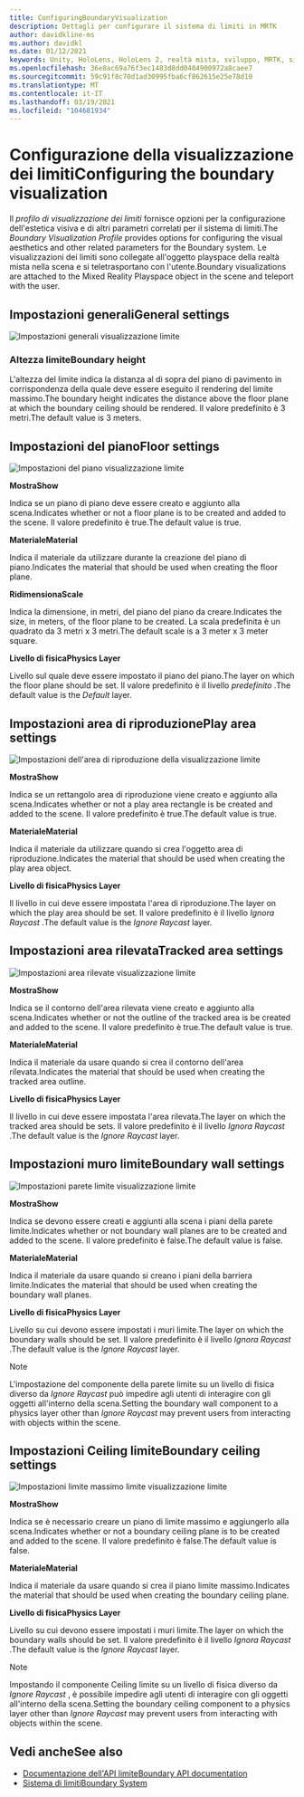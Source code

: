 ```yaml
---
title: ConfiguringBoundaryVisualization
description: Dettagli per configurare il sistema di limiti in MRTK
author: davidkline-ms
ms.author: davidkl
ms.date: 01/12/2021
keywords: Unity, HoloLens, HoloLens 2, realtà mista, sviluppo, MRTK, sistema di limiti,
ms.openlocfilehash: 36e8ac69a76f3ec1483d8dd0404900972a8caee7
ms.sourcegitcommit: 59c91f8c70d1ad30995fba6cf862615e25e78d10
ms.translationtype: MT
ms.contentlocale: it-IT
ms.lasthandoff: 03/19/2021
ms.locfileid: "104681934"
---
```

# <a name="configuring-the-boundary-visualization"></a><span data-ttu-id="98ec4-104">Configurazione della visualizzazione dei limiti</span><span class="sxs-lookup"><span data-stu-id="98ec4-104">Configuring the boundary visualization</span></span>

<span data-ttu-id="98ec4-105">Il *profilo di visualizzazione dei limiti* fornisce opzioni per la configurazione dell'estetica visiva e di altri parametri correlati per il sistema di limiti.</span><span class="sxs-lookup"><span data-stu-id="98ec4-105">The *Boundary Visualization Profile* provides options for configuring the visual aesthetics and other related parameters for the Boundary system.</span></span> <span data-ttu-id="98ec4-106">Le visualizzazioni dei limiti sono collegate all'oggetto playspace della realtà mista nella scena e si teletrasportano con l'utente.</span><span class="sxs-lookup"><span data-stu-id="98ec4-106">Boundary visualizations are attached to the Mixed Reality Playspace object in the scene and teleport with the user.</span></span>

## <a name="general-settings"></a><span data-ttu-id="98ec4-107">Impostazioni generali</span><span class="sxs-lookup"><span data-stu-id="98ec4-107">General settings</span></span>

![Impostazioni generali visualizzazione limite](../images/boundary/BoundaryVisualizationGeneralSettings.png)

### <a name="boundary-height"></a><span data-ttu-id="98ec4-109">Altezza limite</span><span class="sxs-lookup"><span data-stu-id="98ec4-109">Boundary height</span></span>

<span data-ttu-id="98ec4-110">L'altezza del limite indica la distanza al di sopra del piano di pavimento in corrispondenza della quale deve essere eseguito il rendering del limite massimo.</span><span class="sxs-lookup"><span data-stu-id="98ec4-110">The boundary height indicates the distance above the floor plane at which the boundary ceiling should be rendered.</span></span> <span data-ttu-id="98ec4-111">Il valore predefinito è 3 metri.</span><span class="sxs-lookup"><span data-stu-id="98ec4-111">The default value is 3 meters.</span></span>

## <a name="floor-settings"></a><span data-ttu-id="98ec4-112">Impostazioni del piano</span><span class="sxs-lookup"><span data-stu-id="98ec4-112">Floor settings</span></span>

![Impostazioni del piano visualizzazione limite](../images/boundary/BoundaryVisualizationFloorSettings.png)

<span data-ttu-id="98ec4-114">**Mostra**</span><span class="sxs-lookup"><span data-stu-id="98ec4-114">**Show**</span></span>

<span data-ttu-id="98ec4-115">Indica se un piano di piano deve essere creato e aggiunto alla scena.</span><span class="sxs-lookup"><span data-stu-id="98ec4-115">Indicates whether or not a floor plane is to be created and added to the scene.</span></span> <span data-ttu-id="98ec4-116">Il valore predefinito è true.</span><span class="sxs-lookup"><span data-stu-id="98ec4-116">The default value is true.</span></span>

<span data-ttu-id="98ec4-117">**Materiale**</span><span class="sxs-lookup"><span data-stu-id="98ec4-117">**Material**</span></span>

<span data-ttu-id="98ec4-118">Indica il materiale da utilizzare durante la creazione del piano di piano.</span><span class="sxs-lookup"><span data-stu-id="98ec4-118">Indicates the material that should be used when creating the floor plane.</span></span>

<span data-ttu-id="98ec4-119">**Ridimensiona**</span><span class="sxs-lookup"><span data-stu-id="98ec4-119">**Scale**</span></span>

<span data-ttu-id="98ec4-120">Indica la dimensione, in metri, del piano del piano da creare.</span><span class="sxs-lookup"><span data-stu-id="98ec4-120">Indicates the size, in meters, of the floor plane to be created.</span></span> <span data-ttu-id="98ec4-121">La scala predefinita è un quadrato da 3 metri x 3 metri.</span><span class="sxs-lookup"><span data-stu-id="98ec4-121">The default scale is a 3 meter x 3 meter square.</span></span>

<span data-ttu-id="98ec4-122">**Livello di fisica**</span><span class="sxs-lookup"><span data-stu-id="98ec4-122">**Physics Layer**</span></span>

<span data-ttu-id="98ec4-123">Livello sul quale deve essere impostato il piano del piano.</span><span class="sxs-lookup"><span data-stu-id="98ec4-123">The layer on which the floor plane should be set.</span></span> <span data-ttu-id="98ec4-124">Il valore predefinito è il livello *predefinito* .</span><span class="sxs-lookup"><span data-stu-id="98ec4-124">The default value is the *Default* layer.</span></span>

## <a name="play-area-settings"></a><span data-ttu-id="98ec4-125">Impostazioni area di riproduzione</span><span class="sxs-lookup"><span data-stu-id="98ec4-125">Play area settings</span></span>

![Impostazioni dell'area di riproduzione della visualizzazione limite](../images/boundary/BoundaryVisualizationPlayAreaSettings.png)

<span data-ttu-id="98ec4-127">**Mostra**</span><span class="sxs-lookup"><span data-stu-id="98ec4-127">**Show**</span></span>

<span data-ttu-id="98ec4-128">Indica se un rettangolo area di riproduzione viene creato e aggiunto alla scena.</span><span class="sxs-lookup"><span data-stu-id="98ec4-128">Indicates whether or not a play area rectangle is be created and added to the scene.</span></span> <span data-ttu-id="98ec4-129">Il valore predefinito è true.</span><span class="sxs-lookup"><span data-stu-id="98ec4-129">The default value is true.</span></span>

<span data-ttu-id="98ec4-130">**Materiale**</span><span class="sxs-lookup"><span data-stu-id="98ec4-130">**Material**</span></span>

<span data-ttu-id="98ec4-131">Indica il materiale da utilizzare quando si crea l'oggetto area di riproduzione.</span><span class="sxs-lookup"><span data-stu-id="98ec4-131">Indicates the material that should be used when creating the play area object.</span></span>

<span data-ttu-id="98ec4-132">**Livello di fisica**</span><span class="sxs-lookup"><span data-stu-id="98ec4-132">**Physics Layer**</span></span>

<span data-ttu-id="98ec4-133">Il livello in cui deve essere impostata l'area di riproduzione.</span><span class="sxs-lookup"><span data-stu-id="98ec4-133">The layer on which the play area should be set.</span></span> <span data-ttu-id="98ec4-134">Il valore predefinito è il livello *Ignora Raycast* .</span><span class="sxs-lookup"><span data-stu-id="98ec4-134">The default value is the *Ignore Raycast* layer.</span></span>

## <a name="tracked-area-settings"></a><span data-ttu-id="98ec4-135">Impostazioni area rilevata</span><span class="sxs-lookup"><span data-stu-id="98ec4-135">Tracked area settings</span></span>

![Impostazioni area rilevate visualizzazione limite](../images/boundary/BoundaryVisualizationTrackedAreaSettings.png)

<span data-ttu-id="98ec4-137">**Mostra**</span><span class="sxs-lookup"><span data-stu-id="98ec4-137">**Show**</span></span>

<span data-ttu-id="98ec4-138">Indica se il contorno dell'area rilevata viene creato e aggiunto alla scena.</span><span class="sxs-lookup"><span data-stu-id="98ec4-138">Indicates whether or not the outline of the tracked area is be created and added to the scene.</span></span> <span data-ttu-id="98ec4-139">Il valore predefinito è true.</span><span class="sxs-lookup"><span data-stu-id="98ec4-139">The default value is true.</span></span>

<span data-ttu-id="98ec4-140">**Materiale**</span><span class="sxs-lookup"><span data-stu-id="98ec4-140">**Material**</span></span>

<span data-ttu-id="98ec4-141">Indica il materiale da usare quando si crea il contorno dell'area rilevata.</span><span class="sxs-lookup"><span data-stu-id="98ec4-141">Indicates the material that should be used when creating the tracked area outline.</span></span>

<span data-ttu-id="98ec4-142">**Livello di fisica**</span><span class="sxs-lookup"><span data-stu-id="98ec4-142">**Physics Layer**</span></span>

<span data-ttu-id="98ec4-143">Il livello in cui deve essere impostata l'area rilevata.</span><span class="sxs-lookup"><span data-stu-id="98ec4-143">The layer on which the tracked area should be sets.</span></span> <span data-ttu-id="98ec4-144">Il valore predefinito è il livello *Ignora Raycast* .</span><span class="sxs-lookup"><span data-stu-id="98ec4-144">The default value is the *Ignore Raycast* layer.</span></span>

## <a name="boundary-wall-settings"></a><span data-ttu-id="98ec4-145">Impostazioni muro limite</span><span class="sxs-lookup"><span data-stu-id="98ec4-145">Boundary wall settings</span></span>

![Impostazioni parete limite visualizzazione limite](../images/boundary/BoundaryVisualizationWallSettings.png)

<span data-ttu-id="98ec4-147">**Mostra**</span><span class="sxs-lookup"><span data-stu-id="98ec4-147">**Show**</span></span>

<span data-ttu-id="98ec4-148">Indica se devono essere creati e aggiunti alla scena i piani della parete limite.</span><span class="sxs-lookup"><span data-stu-id="98ec4-148">Indicates whether or not boundary wall planes are to be created and added to the scene.</span></span> <span data-ttu-id="98ec4-149">Il valore predefinito è false.</span><span class="sxs-lookup"><span data-stu-id="98ec4-149">The default value is false.</span></span>

<span data-ttu-id="98ec4-150">**Materiale**</span><span class="sxs-lookup"><span data-stu-id="98ec4-150">**Material**</span></span>

<span data-ttu-id="98ec4-151">Indica il materiale da usare quando si creano i piani della barriera limite.</span><span class="sxs-lookup"><span data-stu-id="98ec4-151">Indicates the material that should be used when creating the boundary wall planes.</span></span>

<span data-ttu-id="98ec4-152">**Livello di fisica**</span><span class="sxs-lookup"><span data-stu-id="98ec4-152">**Physics Layer**</span></span>

<span data-ttu-id="98ec4-153">Livello su cui devono essere impostati i muri limite.</span><span class="sxs-lookup"><span data-stu-id="98ec4-153">The layer on which the boundary walls should be set.</span></span> <span data-ttu-id="98ec4-154">Il valore predefinito è il livello *Ignora Raycast* .</span><span class="sxs-lookup"><span data-stu-id="98ec4-154">The default value is the *Ignore Raycast* layer.</span></span>

> [!NOTE]
> <span data-ttu-id="98ec4-155">L'impostazione del componente della parete limite su un livello di fisica diverso da *Ignore Raycast* può impedire agli utenti di interagire con gli oggetti all'interno della scena.</span><span class="sxs-lookup"><span data-stu-id="98ec4-155">Setting the boundary wall component to a physics layer other than *Ignore Raycast* may prevent users from interacting with objects within the scene.</span></span>

## <a name="boundary-ceiling-settings"></a><span data-ttu-id="98ec4-156">Impostazioni Ceiling limite</span><span class="sxs-lookup"><span data-stu-id="98ec4-156">Boundary ceiling settings</span></span>

![Impostazioni limite massimo limite visualizzazione limite](../images/boundary/BoundaryVisualizationCeilingSettings.png)

<span data-ttu-id="98ec4-158">**Mostra**</span><span class="sxs-lookup"><span data-stu-id="98ec4-158">**Show**</span></span>

<span data-ttu-id="98ec4-159">Indica se è necessario creare un piano di limite massimo e aggiungerlo alla scena.</span><span class="sxs-lookup"><span data-stu-id="98ec4-159">Indicates whether or not a boundary ceiling plane is to be created and added to the scene.</span></span> <span data-ttu-id="98ec4-160">Il valore predefinito è false.</span><span class="sxs-lookup"><span data-stu-id="98ec4-160">The default value is false.</span></span>

<span data-ttu-id="98ec4-161">**Materiale**</span><span class="sxs-lookup"><span data-stu-id="98ec4-161">**Material**</span></span>

<span data-ttu-id="98ec4-162">Indica il materiale da usare quando si crea il piano limite massimo.</span><span class="sxs-lookup"><span data-stu-id="98ec4-162">Indicates the material that should be used when creating the boundary ceiling plane.</span></span>

<span data-ttu-id="98ec4-163">**Livello di fisica**</span><span class="sxs-lookup"><span data-stu-id="98ec4-163">**Physics Layer**</span></span>

<span data-ttu-id="98ec4-164">Livello su cui devono essere impostati i muri limite.</span><span class="sxs-lookup"><span data-stu-id="98ec4-164">The layer on which the boundary walls should be set.</span></span> <span data-ttu-id="98ec4-165">Il valore predefinito è il livello *Ignora Raycast* .</span><span class="sxs-lookup"><span data-stu-id="98ec4-165">The default value is the *Ignore Raycast* layer.</span></span>

> [!NOTE]
> <span data-ttu-id="98ec4-166">Impostando il componente Ceiling limite su un livello di fisica diverso da *Ignore Raycast* , è possibile impedire agli utenti di interagire con gli oggetti all'interno della scena.</span><span class="sxs-lookup"><span data-stu-id="98ec4-166">Setting the boundary ceiling component to a physics layer other than *Ignore Raycast* may prevent users from interacting with objects within the scene.</span></span>

## <a name="see-also"></a><span data-ttu-id="98ec4-167">Vedi anche</span><span class="sxs-lookup"><span data-stu-id="98ec4-167">See also</span></span>

- [<span data-ttu-id="98ec4-168">Documentazione dell'API limite</span><span class="sxs-lookup"><span data-stu-id="98ec4-168">Boundary API documentation</span></span>](xref:Microsoft.MixedReality.Toolkit.Boundary)
- [<span data-ttu-id="98ec4-169">Sistema di limiti</span><span class="sxs-lookup"><span data-stu-id="98ec4-169">Boundary System</span></span>](boundary-system-getting-started.md)
